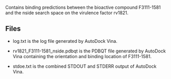 Contains binding predictions between the bioactive compound F3111-1581 and the nside search space on the virulence factor rv1821.

## Files

- log.txt is the log file generated by AutoDock Vina.

- rv1821_F3111-1581_nside.pdbqt is the PDBQT file generated by AutoDock Vina containing the orientation and binding location of F3111-1581.

- stdoe.txt is the combined STDOUT and STDERR output of AutoDock Vina.

